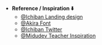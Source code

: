 - **Reference / Inspiration ⬇️**
  - [@Ichiban Landing design](https://www.ichiban.bike/)
  - [@Akira Font](https://www.dafont.com/akira-expanded.font/)
  - [@Ichiban Twitter](https://x.com/IchibanBike)
  - [@Midudev Teacher Inspiration](https://www.javascript100.dev/12-moto-scroll)
